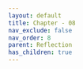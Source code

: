 ```yaml
---
layout: default
title: Chapter - 08
nav_exclude: false
nav_order: 8
parent: Reflection
has_children: true
---
```


